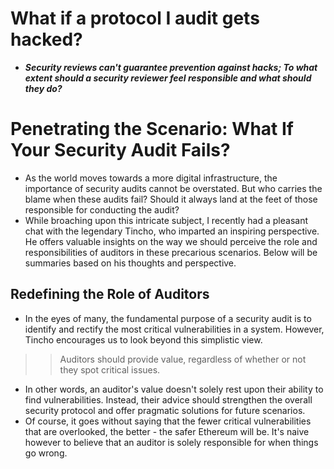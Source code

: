 # What if a protocol I audit gets hacked?
- ***Security reviews can't guarantee prevention against hacks; To what extent should a security reviewer feel responsible and what should they do?***

# Penetrating the Scenario: What If Your Security Audit Fails?
- As the world moves towards a more digital infrastructure, the importance of security audits cannot be overstated. But who carries the blame when these audits fail? Should it always land at the feet of those responsible for conducting the audit?
- While broaching upon this intricate subject, I recently had a pleasant chat with the legendary Tincho, who imparted an inspiring perspective. He offers valuable insights on the way we should perceive the role and responsibilities of auditors in these precarious scenarios. Below will be summaries based on his thoughts and perspective.

## Redefining the Role of Auditors
- In the eyes of many, the fundamental purpose of a security audit is to identify and rectify the most critical vulnerabilities in a system. However, Tincho encourages us to look beyond this simplistic view.

>> Auditors should provide value, regardless of whether or not they spot critical issues.

- In other words, an auditor's value doesn't solely rest upon their ability to find vulnerabilities. Instead, their advice should strengthen the overall security protocol and offer pragmatic solutions for future scenarios.
- Of course, it goes without saying that the fewer critical vulnerabilities that are overlooked, the better - the safer Ethereum will be. It's naive however to believe that an auditor is solely responsible for when things go wrong.
